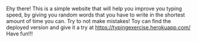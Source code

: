 Ehy there! This is a simple website that will help you improve you typing speed, by giving you random words that you have to write in the shortest amount of time you can. Try to not make mistakes!
Toy can find the deployed version and give it a try at https://typingexercise.herokuapp.com/
Have fun!!!
